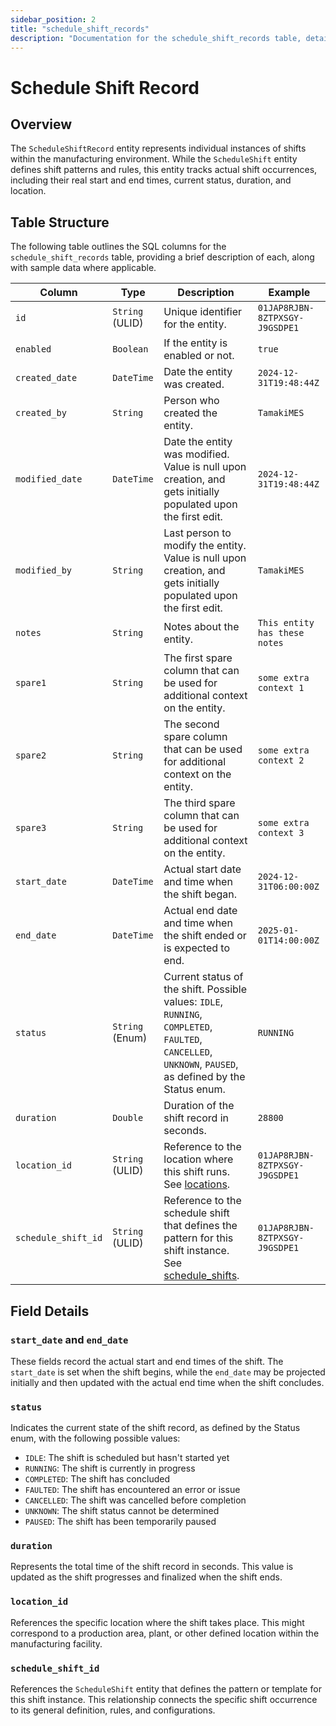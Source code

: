 ```yaml
---
sidebar_position: 2
title: "schedule_shift_records"
description: "Documentation for the schedule_shift_records table, detailing columns and constraints in the database schema."
---
```


# Schedule Shift Record

## Overview

The `ScheduleShiftRecord` entity represents individual instances of shifts within the manufacturing environment. While the `ScheduleShift` entity defines shift patterns and rules, this entity tracks actual shift occurrences, including their real start and end times, current status, duration, and location.

## Table Structure

The following table outlines the SQL columns for the `schedule_shift_records` table, providing a brief description of
each, along with sample data where applicable.

| Column              | Type            | Description                                                                                                                                               | Example                        |
|---------------------|-----------------|-----------------------------------------------------------------------------------------------------------------------------------------------------------|--------------------------------|
| `id`                | `String` (ULID) | Unique identifier for the entity.                                                                                                                         | `01JAP8RJBN-8ZTPXSGY-J9GSDPE1` |
| `enabled`           | `Boolean`       | If the entity is enabled or not.                                                                                                                          | `true`                         |
| `created_date`      | `DateTime`      | Date the entity was created.                                                                                                                              | `2024-12-31T19:48:44Z`         |
| `created_by`        | `String`        | Person who created the entity.                                                                                                                            | `TamakiMES`                    |
| `modified_date`     | `DateTime`      | Date the entity was modified. Value is null upon creation, and gets initially populated upon the first edit.                                              | `2024-12-31T19:48:44Z`         |
| `modified_by`       | `String`        | Last person to modify the entity. Value is null upon creation, and gets initially populated upon the first edit.                                          | `TamakiMES`                    |
| `notes`             | `String`        | Notes about the entity.                                                                                                                                   | `This entity has these notes`  |
| `spare1`            | `String`        | The first spare column that can be used for additional context on the entity.                                                                             | `some extra context 1`         |
| `spare2`            | `String`        | The second spare column that can be used for additional context on the entity.                                                                            | `some extra context 2`         |
| `spare3`            | `String`        | The third spare column that can be used for additional context on the entity.                                                                             | `some extra context 3`         |
| `start_date`        | `DateTime`      | Actual start date and time when the shift began.                                                                                                          | `2024-12-31T06:00:00Z`         |
| `end_date`          | `DateTime`      | Actual end date and time when the shift ended or is expected to end.                                                                                      | `2025-01-01T14:00:00Z`         |
| `status`            | `String` (Enum) | Current status of the shift. Possible values: `IDLE`, `RUNNING`, `COMPLETED`, `FAULTED`, `CANCELLED`, `UNKNOWN`, `PAUSED`, as defined by the Status enum. | `RUNNING`                      |
| `duration`          | `Double`        | Duration of the shift record in seconds.                                                                                                                  | `28800`                        |
| `location_id`       | `String` (ULID) | Reference to the location where this shift runs. See [locations](../location-model/location).                                                             | `01JAP8RJBN-8ZTPXSGY-J9GSDPE1` |
| `schedule_shift_id` | `String` (ULID) | Reference to the schedule shift that defines the pattern for this shift instance. See [schedule_shifts](../schedule-shift-model/schedule-shift).          | `01JAP8RJBN-8ZTPXSGY-J9GSDPE1` |

## Field Details

### `start_date` and `end_date`

These fields record the actual start and end times of the shift. The `start_date` is set when the shift begins, while the `end_date` may be projected initially and then updated with the actual end time when the shift concludes.

### `status`

Indicates the current state of the shift record, as defined by the Status enum, with the following possible values:

- `IDLE`: The shift is scheduled but hasn't started yet
- `RUNNING`: The shift is currently in progress
- `COMPLETED`: The shift has concluded
- `FAULTED`: The shift has encountered an error or issue
- `CANCELLED`: The shift was cancelled before completion
- `UNKNOWN`: The shift status cannot be determined
- `PAUSED`: The shift has been temporarily paused

### `duration`

Represents the total time of the shift record in seconds. This value is updated as the shift progresses and finalized when the shift ends.

### `location_id`

References the specific location where the shift takes place. This might correspond to a production area, plant, or other defined location within the manufacturing facility.

### `schedule_shift_id`

References the `ScheduleShift` entity that defines the pattern or template for this shift instance. This relationship connects the specific shift occurrence to its general definition, rules, and configurations.